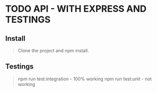 # TODO API - WITH EXPRESS AND TESTINGS

## Install
> Clone the project and npm install.

## Testings
> npm run test:integration  - 100% working
> npm run test:unit - not working